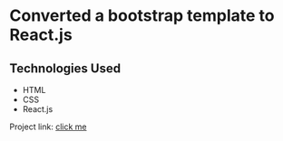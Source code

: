 # Converted a bootstrap template to React.js

## Technologies Used

* HTML
* CSS
* React.js

Project link: [click me](https://teal-kheer-19359f.netlify.app/)